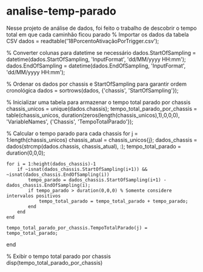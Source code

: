 # analise-temp-parado
Nesse projeto de análise de dados, foi feito o trabalho de descobrir o tempo total em que cada caminhão ficou parado
% Importar os dados da tabela CSV
dados = readtable('18PorcentoAtivaçãoPorTrigger.csv');

% Converter colunas para datetime se necessário
dados.StartOfSampling = datetime(dados.StartOfSampling, 'InputFormat', 'dd/MM/yyyy HH:mm');
dados.EndOfSampling = datetime(dados.EndOfSampling, 'InputFormat', 'dd/MM/yyyy HH:mm');

% Ordenar os dados por chassis e StartOfSampling para garantir ordem cronológica
dados = sortrows(dados, {'chassis', 'StartOfSampling'});

% Inicializar uma tabela para armazenar o tempo total parado por chassis
chassis_unicos = unique(dados.chassis);
tempo_total_parado_por_chassis = table(chassis_unicos, duration(zeros(length(chassis_unicos),1),0,0,0), 'VariableNames', {'Chassis', 'TempoTotalParado'});

% Calcular o tempo parado para cada chassis
for j = 1:length(chassis_unicos)
    chassis_atual = chassis_unicos{j};
    dados_chassis = dados(strcmp(dados.chassis, chassis_atual), :);
    tempo_total_parado = duration(0,0,0);
    
    for i = 1:height(dados_chassis)-1
        if ~isnat(dados_chassis.StartOfSampling(i+1)) && ~isnat(dados_chassis.EndOfSampling(i))
            tempo_parado = dados_chassis.StartOfSampling(i+1) - dados_chassis.EndOfSampling(i);
            if tempo_parado > duration(0,0,0) % Somente considere intervalos positivos
                tempo_total_parado = tempo_total_parado + tempo_parado;
            end
        end
    end
    
    tempo_total_parado_por_chassis.TempoTotalParado(j) = tempo_total_parado;
end

% Exibir o tempo total parado por chassis
disp(tempo_total_parado_por_chassis)
